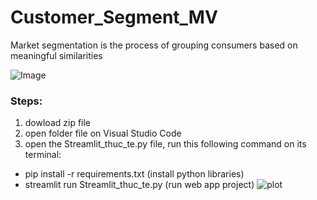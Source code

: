 # Customer_Segment_MV
Market segmentation is the process of grouping consumers based on meaningful similarities

![Image](https://data-flair.training/blogs/wp-content/uploads/sites/2/2019/07/R-project-customer-segmentation.png)

### Steps:
1. dowload zip file
2. open folder file on Visual Studio Code
3. open the Streamlit_thuc_te.py file, run this following command on its terminal:
  -  pip install -r requirements.txt (install python libraries)
  -  streamlit run Streamlit_thuc_te.py (run web app project)
 ![plot](D:\DO_AN_TOT_NGIEP\PROJECT_1_CUSTOMER_SEGMENT\Picture_app.png)
